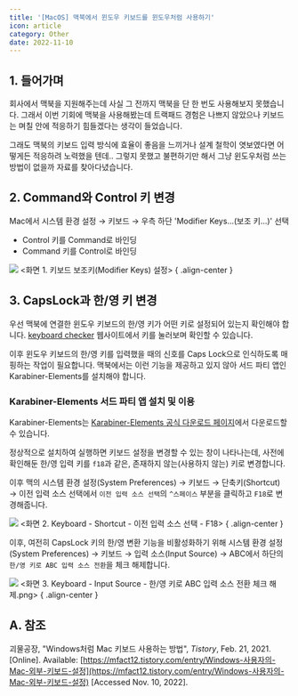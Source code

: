 ```yaml
---
title: '[MacOS] 맥북에서 윈도우 키보드를 윈도우처럼 사용하기'
icon: article
category: Other
date: 2022-11-10
---
```


## 1. 들어가며

회사에서 맥북을 지원해주는데 사실 그 전까지 맥북을 단 한 번도 사용해보지 못했습니다. 그래서 이번 기회에 맥북을 사용해봤는데 트랙패드 경험은 나쁘지 않았으나 키보드는 며칠 안에 적응하기 힘들겠다는 생각이 들었습니다.

그래도 맥북의 키보드 입력 방식에 효율이 좋음을 느끼거나 설계 철학이 엿보였다면 어떻게든 적응하려 노력했을 텐데.. 그렇지 못했고 불편하기만 해서 그냥 윈도우처럼 쓰는 방법이 없을까 자료를 찾아다녔습니다.

## 2. Command와 Control 키 변경
Mac에서 시스템 환경 설정 → 키보드 → 우측 하단 'Modifier Keys...(보조 키...)' 선택

- Control 키를 Command로 바인딩
- Command 키를 Control로 바인딩

![](https://drive.google.com/uv?export=view&id=1xCaYTi4n0NoNOZ0om6Jpf0mIIxf30iwT)
&lt;화면 1. 키보드 보조키(Modifier Keys) 설정&gt;
{ .align-center }

## 3. CapsLock과 한/영 키 변경
우선 맥북에 연결한 윈도우 키보드의 한/영 키가 어떤 키로 설정되어 있는지 확인해야 합니다. [keyboard checker](https://keyboardchecker.com/) 웹사이트에서 키를 눌러보며 확인할 수 있습니다.

이후 윈도우 키보드의 한/영 키를 입력했을 때의 신호를 Caps Lock으로 인식하도록 매핑하는 작업이 필요합니다. 맥북에서는 이런 기능을 제공하고 있지 않아 서드 파티 앱인 Karabiner-Elements를 설치해야 합니다.

### Karabiner-Elements 서드 파티 앱 설치 및 이용
Karabiner-Elements는 [Karabiner-Elements 공식 다운로드 페이지](https://karabiner-elements.pqrs.org/)에서 다운로드할 수 있습니다.

정상적으로 설치하여 실행하면 키보드 설정을 변경할 수 있는 창이 나타나는데, 사전에 확인해둔 한/영 입력 키를 `f18`과 같은, 존재하지 않는(사용하지 않는) 키로 변경합니다.

이후 맥의 시스템 환경 설정(System Preferences) → 키보드 → 단축키(Shortcut) → 이전 입력 소스 선택에서 `이전 입력 소스 선택`의 `^스페이스` 부분을 클릭하고 `F18`로 변경해줍니다.

![](https://drive.google.com/uv?export=view&id=1Lpjbd2beV3P3hBZjrDhdPXfwN-ox0XG0)
&lt;화면 2. Keyboard - Shortcut - 이전 입력 소스 선택 - F18&gt;
{ .align-center }

이후, 여전히 CapsLock 키의 한/영 변환 기능을 비활성화하기 위해 시스템 환경 설정(System Preferences) → 키보드 → 입력 소스(Input Source) → ABC에서 하단의 `한/영 키로 ABC 입력 소스 전환`을 체크 해제합니다.

![](https://drive.google.com/uv?export=view&id=1Kxrg-AV_itkUNQUj2N9TX6cBPcpAkeaA)
&lt;화면 3. Keyboard - Input Source - 한/영 키로 ABC 입력 소스 전환 체크 해제.png&gt;
{ .align-center }

## A. 참조
괴물공장, "Windows처럼 Mac 키보드 사용하는 방법", *Tistory*, Feb. 21, 2021. [Online]. Available: [https://mfact12.tistory.com/entry/Windows-사용자의-Mac-외부-키보드-설정](https://mfact12.tistory.com/entry/Windows-사용자의-Mac-외부-키보드-설정) [Accessed Nov. 10, 2022].
